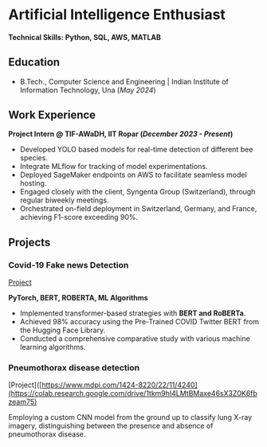 # Artificial Intelligence Enthusiast

#### Technical Skills: Python, SQL, AWS, MATLAB

## Education
- B.Tech., Computer Science and Engineering | Indian Institute of Information Technology, Una (_May 2024_)								       		

## Work Experience
**Project Intern @ TIF-AWaDH, IIT Ropar (_December 2023 - Present_)**
- Developed YOLO based models for real-time detection of different bee species.
- Integrate MLflow for tracking of model experimentations.
- Deployed SageMaker endpoints on AWS to facilitate seamless model hosting.
- Engaged closely with the client, Syngenta Group (Switzerland), through regular biweekly meetings.
- Orchestrated on-field deployment in Switzerland, Germany, and France, achieving F1-score exceeding 90%.


## Projects
### Covid-19 Fake news Detection
[Project](https://github.com/sahil161102/Covid-19-FakeNews-Classification/blob/main/CT_BERT.ipynb)

**PyTorch, BERT, ROBERTA, ML Algorithms**
- Implemented transformer-based strategies with **BERT and RoBERTa**.
- Achieved 98% accuracy using the Pre-Trained COVID Twitter BERT from the Hugging Face Library.
- Conducted a comprehensive comparative study with various machine learning algorithms.

### Pneumothorax disease detection
[Project]([https://www.mdpi.com/1424-8220/22/11/4240](https://colab.research.google.com/drive/1tkm9hI4LMtBMaxe46sX3Z0K6fbzeam75)

Employing a custom CNN model from the ground up to classify lung X-ray imagery, distinguishing between the
presence and absence of pneumothorax disease.

